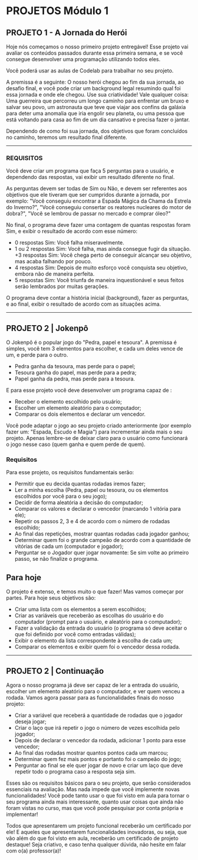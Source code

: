 # PROJETOS Módulo 1

## **PROJETO 1** - A Jornada do Herói 

Hoje nós começamos o nosso primeiro projeto entregável! Esse projeto vai  avaliar os conteúdos passados durante essa primeira semana, e se você  consegue desenvolver uma programação utilizando todos eles. 

Você poderá usar as aulas de Codelab para trabalhar no seu projeto. 

A premissa é a seguinte: O nosso herói chegou ao fim da sua jornada, ao desafio  final, e você pode criar um background legal resumindo qual foi essa jornada e  onde ele chegou. Use sua criatividade! Vale qualquer coisa: Uma guerreira que  percorreu um longo caminho para enfrentar um bruxo e salvar seu povo, um  astronauta que teve que viajar aos confins da galáxia para deter uma anomalia  que iria engolir seu planeta, ou uma pessoa que está voltando para casa ao fim  de um dia cansativo e precisa fazer o jantar. 

Dependendo de como foi sua jornada, dos objetivos que foram concluídos no  caminho, teremos um resultado final diferente. 

---

### **REQUISITOS**

Você deve criar um programa que faça 5 perguntas para o usuário, e  dependendo das respostas, vai exibir um resultado diferente no final. 

As  perguntas devem ser todas de Sim ou Não, e devem ser referentes aos objetivos  que ele tiveram que ser cumpridos durante a jornada, por exemplo: "Você  conseguiu encontrar a Espada Mágica da Chama da Estrela do Inverno?", "Você  conseguiu consertar os reatores nucleares do motor de dobra?", "Você se  lembrou de passar no mercado e comprar óleo?" 

No final, o programa deve fazer uma contagem de quantas respostas foram Sim,  e exibir o resultado de acordo com esse número: 

+ 0 respostas Sim: Você falha miseravelmente. 
+ 1 ou 2 respostas Sim: Você falha, mas ainda consegue fugir da situação. 
+3 respostas Sim: Você chega perto de conseguir alcançar seu objetivo, mas acaba  falhando por pouco.
+ 4 respostas Sim: Depois de muito esforço você conquista seu objetivo, embora  não de maneira perfeita. 
+ 5 respostas Sim: Você triunfa de maneira inquestionável e seus feitos serão  lembrados por muitas gerações. 

O programa deve contar a história inicial (background), fazer as perguntas, e ao  final, exibir o resultado de acordo com as situações acima.

---

## **PROJETO 2 | Jokenpô**

O Jokenpô é o popular jogo do "Pedra, papel e tesoura". A premissa é simples, você tem 3 elementos para escolher, e cada um deles vence de um, e perde para o outro.

- Pedra ganha da tesoura, mas perde para o papel;
- Tesoura ganha do papel, mas perde para a pedra;
- Papel ganha da pedra, mas perde para a tesoura.

E para esse projeto você deve desenvolver um programa capaz de :

- Receber o elemento escolhido pelo usuário;
- Escolher um elemento aleatório para o computador;
- Comparar os dois elementos e declarar um vencedor.

Você pode adaptar o jogo ao seu projeto criado anteriormente (por exemplo fazer um: "Espada, Escudo e Magia") para incrementar ainda mais o seu projeto. Apenas lembre-se de deixar claro para o usuário como funcionará o jogo nesse caso (quem ganha e quem perde de quem).

### **Requisitos**

Para esse projeto, os requisitos fundamentais serão:

+ Permitir que eu decida quantas rodadas iremos fazer;
+ Ler a minha escolha (Pedra, papel ou tesoura, ou os elementos escolhidos por você para o seu jogo);
+ Decidir de forma aleatória a decisão do computador;
+ Comparar os valores e declarar o vencedor (marcando 1 vitória para ele);
+ Repetir os passos 2, 3 e 4 de acordo com o número de rodadas escolhido;
+ Ao final das repetições, mostrar quantas rodadas cada jogador ganhou;
+ Determinar quem foi o grande campeão de acordo com a quantidade de vitórias de cada um (computador e jogador);
+ Perguntar se o Jogador quer jogar novamente: Se sim volte ao primeiro passo, se não finalize o programa.

## **Para hoje**

O projeto é extenso, e temos muito o que fazer! Mas vamos começar por partes. Para hoje seus objetivos são:

+ Criar uma lista com os elementos a serem escolhidos;
+ Criar as variáveis que receberão as escolhas do usuário e do computador (prompt para o usuário, e aleatório para o computador);
+ Fazer a validação da entrada do usuário (o programa só deve aceitar o que foi definido por você como entradas válidas);
+ Exibir o elemento da lista correspondente à escolha de cada um;
+ Comparar os elementos e exibir quem foi o vencedor dessa rodada.

---

## **PROJETO 2 | Continuação**

Agora o nosso programa já deve ser capaz de ler a entrada do usuário, escolher um elemento aleatório para o computador, e ver quem venceu a rodada.
Vamos agora passar para as funcionalidades finais do nosso projeto:

+ Criar a variável que receberá a quantidade de rodadas que o jogador deseja jogar;
+ Criar o laço que irá repetir o jogo o número de vezes escolhida pelo jogador;
+ Depois de declarar o vencedor da rodada, adicionar 1 ponto para esse vencedor;
+ Ao final das rodadas mostrar quantos pontos cada um marcou;
+ Determinar quem fez mais pontos e portanto foi o campeão do jogo;
+ Perguntar ao final se ele quer jogar de novo e criar um laço que deve repetir todo o programa caso a resposta seja sim.

Esses são os requisitos básicos para o seu projeto, que serão considerados essenciais na avaliação. Mas nada impede que você implemente novas funcionalidades! Você pode tanto usar o que foi visto em aula para tornar o seu programa ainda mais interessante, quanto usar coisas que ainda não foram vistas no curso, mas que você pode pesquisar por conta própria e implementar!

Todos que apresentarem um projeto funcional receberão um certificado por ele! E aqueles que apresentarem funcionalidades inovadoras, ou seja, que vão além do que foi visto em aula, receberão um certificado de projeto destaque!
Seja criativo, e caso tenha qualquer dúvida, não hesite em falar com o(a) professor(a)!
